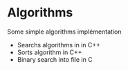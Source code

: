 # Algorithms
Some simple algorithms implémentation
- Searchs algorithms in  in C++ 
- Sorts algorithm  in C++ 
- Binary search into file in C
